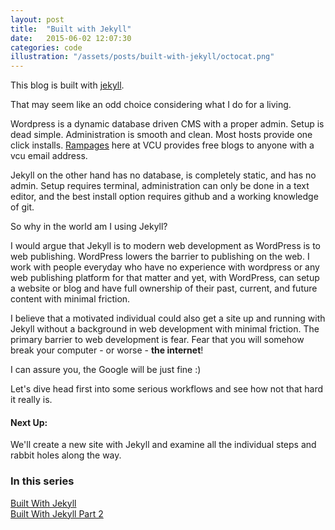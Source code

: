 ```yaml
---
layout: post
title:  "Built with Jekyll"
date:   2015-06-02 12:07:30
categories: code
illustration: "/assets/posts/built-with-jekyll/octocat.png"
---
```


This blog is built with [jekyll](http://jekyllrb.com/).

That may seem like an odd choice considering what I do for a living.

Wordpress is a dynamic database driven CMS with a proper admin. Setup is dead simple. Administration is smooth and clean. Most hosts provide one click installs. [Rampages](http://rampages.us) here at VCU provides free blogs to anyone with a vcu email address.

Jekyll on the other hand has no database, is completely static, and has no admin. Setup requires terminal, administration can only be done in a text editor, and the best install option requires github and a working knowledge of git.

So why in the world am I using Jekyll?

I would argue that Jekyll is to modern web development as WordPress is to web publishing. WordPress lowers the barrier to publishing on the web. I work with people everyday who have no experience with wordpress or any web publishing platform for that matter and yet, with WordPress, can setup a website or blog and have full ownership of their past, current, and future content with minimal friction.

I believe that a motivated individual could also get a site up and running with Jekyll without a background in web development with minimal friction. The primary barrier to web development is fear. Fear that you will somehow break your computer - or worse - **the internet**!

I can assure you, the Google will be just fine :)

Let's dive head first into some serious workflows and see how not that hard it really is.

<div class="meta" markdown="1">

#### Next Up:

We'll create a new site with Jekyll and examine all the individual steps and rabbit holes along the way.

### In this series

<a href="/150602/built-with-jekyll/">Built With Jekyll</a><br/>
<a href="/150616/built-with-jekyll-part2/">Built With Jekyll Part 2</a>

</div>
